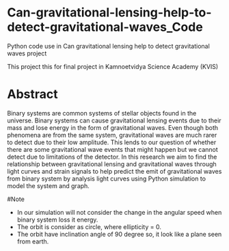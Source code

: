 # Can-gravitational-lensing-help-to-detect-gravitational-waves_Code
Python code use in Can gravitational lensing help to detect gravitational waves project

This project this for final project in Kamnoetvidya Science Academy (KVIS)

# Abstract
Binary systems are common systems of stellar objects found in the universe. Binary systems can cause gravitational lensing events due to their mass and lose energy in the form of gravitational waves. Even though both phenomena are from the same system, gravitational waves are much rarer to detect due to their low amplitude. This lends to our question of whether there are some gravitational wave events that might happen but we cannot detect due to limitations of the detector. In this research we aim to find the relationship between gravitational lensing and gravitational waves through light curves and strain signals to help predict the emit of gravitational waves from binary system by analysis light curves using Python simulation to model the system and graph.

#Note
- In our simulation will not consider the change in the angular speed when binary system loss it energy.
- The orbit is consider as circle, where ellipticity = 0.
- The orbit have inclination angle of 90 degree so, it look like a plane seen from earth.
